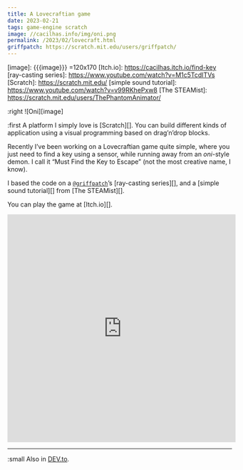 ```yaml
---
title: A Lovecraftian game
date: 2023-02-21
tags: game-engine scratch
image: //cacilhas.info/img/oni.png
permalink: /2023/02/lovecraft.html
griffpatch: https://scratch.mit.edu/users/griffpatch/
---
```

[DEV.to]: https://dev.to/cacilhas/a-lovecraftian-game-4524
[image]: {{{image}}} =120x170
[Itch.io]: https://cacilhas.itch.io/find-key
[ray-casting series]: https://www.youtube.com/watch?v=M1c5TcdITVs
[Scratch]: https://scratch.mit.edu/
[simple sound tutorial]: https://www.youtube.com/watch?v=v99RKhePxw8
[The STEAMist]: https://scratch.mit.edu/users/ThePhantomAnimator/

:right ![Oni][image]

:first A platform I simply love is [Scratch][]. You can build different kinds of
application using a visual programming based on drag’n’drop blocks.

Recently I’ve been working on a Lovecraftian game quite simple, where you just
need to find a key using a sensor, while running away from an *oni*-style demon. I
call it “Must Find the Key to Escape” (not the most creative name, I know).

I based the code on a
<a href="{{{griffpatch}}}" target="_blank"><code>@griffpatch</code></a>’s
[ray-casting series][], and a [simple sound tutorial][] from [The STEAMist][].

You can play the game at [Itch.io][].

<center><iframe src="https://experiments.turbowarp.org/pointerlock/806344631/embed" allowtransparency="true" width="512" height="512" frameborder="0" scrolling="no" title="Must Find the Key to Escape" allowfullscreen="allowfullscreen"></iframe></center>

-----

:small Also in [DEV.to][].

